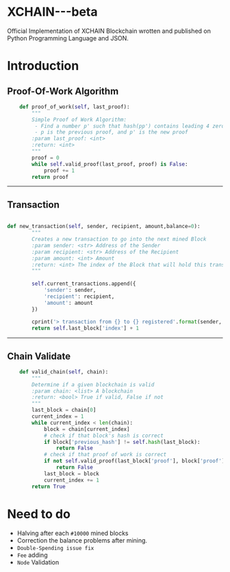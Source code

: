 # XCHAIN---beta
Official Implementation of XCHAIN Blockchain wrotten and published on Python Programming Language and JSON.

# Introduction
## Proof-Of-Work Algorithm
```py 
    def proof_of_work(self, last_proof):
        """
        Simple Proof of Work Algorithm:
         - Find a number p' such that hash(pp') contains leading 4 zeros, where p is the previous p'
         - p is the previous proof, and p' is the new proof
        :param last_proof: <int>
        :return: <int>
        """
        proof = 0
        while self.valid_proof(last_proof, proof) is False:
            proof += 1
        return proof
```
____
## Transaction
```py

def new_transaction(self, sender, recipient, amount,balance=0):
        """
        Creates a new transaction to go into the next mined Block
        :param sender: <str> Address of the Sender
        :param recipient: <str> Address of the Recipient
        :param amount: <int> Amount
        :return: <int> The index of the Block that will hold this transaction
        """
                
        self.current_transactions.append({
            'sender': sender,
            'recipient': recipient,
            'amount': amount
        })
    
        cprint('> transaction from {} to {} registered'.format(sender, recipient), 'green')
        return self.last_block['index'] + 1

```
____
## Chain Validate
```py
    def valid_chain(self, chain):
        """
        Determine if a given blockchain is valid
        :param chain: <list> A blockchain
        :return: <bool> True if valid, False if not
        """
        last_block = chain[0]
        current_index = 1
        while current_index < len(chain):
            block = chain[current_index]
            # check if that block's hash is correct
            if block['previous_hash'] != self.hash(last_block):
                return False
            # check if that proof of work is correct
            if not self.valid_proof(last_block['proof'], block['proof']):
                return False
            last_block = block
            current_index += 1
        return True
```

# Need to do
* Halving after each `#10000` mined blocks
* Correction the balance problems after mining.
* `Double-Spending issue fix`
* `Fee` adding
* `Node` Validation

